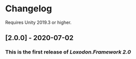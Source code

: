 # Changelog

Requires Unity 2019.3 or higher.

## [2.0.0] - 2020-07-02
### This is the first release of *Loxodon.Framework 2.0*

